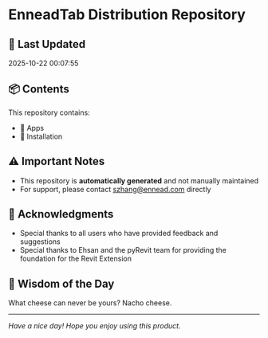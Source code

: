 # EnneadTab Distribution Repository

## 📅 Last Updated
2025-10-22 00:07:55



## 📦 Contents
This repository contains:
- 📂 Apps
- 📂 Installation

## ⚠️ Important Notes
- This repository is **automatically generated** and not manually maintained
- For support, please contact szhang@ennead.com directly

## 🙏 Acknowledgments
- Special thanks to all users who have provided feedback and suggestions
- Special thanks to Ehsan and the pyRevit team for providing the foundation for the Revit Extension

## 💭 Wisdom of the Day
What cheese can never be yours? Nacho cheese.

---
*Have a nice day! Hope you enjoy using this product.*
